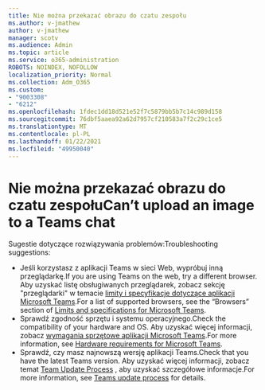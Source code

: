```yaml
---
title: Nie można przekazać obrazu do czatu zespołu
ms.author: v-jmathew
author: v-jmathew
manager: scotv
ms.audience: Admin
ms.topic: article
ms.service: o365-administration
ROBOTS: NOINDEX, NOFOLLOW
localization_priority: Normal
ms.collection: Adm_O365
ms.custom:
- "9003308"
- "6212"
ms.openlocfilehash: 1fdec1dd18d521e52f7c5879bb5b7c14c989d158
ms.sourcegitcommit: 76dbf5aaea92a62d7957cf210583a7f2c29c1ce5
ms.translationtype: MT
ms.contentlocale: pl-PL
ms.lasthandoff: 01/22/2021
ms.locfileid: "49950040"
---
```

# <a name="cant-upload-an-image-to-a-teams-chat"></a><span data-ttu-id="59a70-102">Nie można przekazać obrazu do czatu zespołu</span><span class="sxs-lookup"><span data-stu-id="59a70-102">Can’t upload an image to a Teams chat</span></span>

<span data-ttu-id="59a70-103">Sugestie dotyczące rozwiązywania problemów:</span><span class="sxs-lookup"><span data-stu-id="59a70-103">Troubleshooting suggestions:</span></span>

- <span data-ttu-id="59a70-104">Jeśli korzystasz z aplikacji Teams w sieci Web, wypróbuj inną przeglądarkę.</span><span class="sxs-lookup"><span data-stu-id="59a70-104">If you are using Teams on the web, try a different browser.</span></span> <span data-ttu-id="59a70-105">Aby uzyskać listę obsługiwanych przeglądarek, zobacz sekcję "przeglądarki" w temacie [limity i specyfikacje dotyczące aplikacji Microsoft Teams](https://docs.microsoft.com/microsoftteams/limits-specifications-teams).</span><span class="sxs-lookup"><span data-stu-id="59a70-105">For a list of supported browsers, see the “Browsers” section of [Limits and specifications for Microsoft Teams](https://docs.microsoft.com/microsoftteams/limits-specifications-teams).</span></span>
- <span data-ttu-id="59a70-106">Sprawdź zgodność sprzętu i systemu operacyjnego.</span><span class="sxs-lookup"><span data-stu-id="59a70-106">Check the compatibility of your hardware and OS.</span></span> <span data-ttu-id="59a70-107">Aby uzyskać więcej informacji, zobacz [wymagania sprzętowe aplikacji Microsoft Teams](https://docs.microsoft.com/microsoftteams/hardware-requirements-for-the-teams-app).</span><span class="sxs-lookup"><span data-stu-id="59a70-107">For more information, see [Hardware requirements for Microsoft Teams](https://docs.microsoft.com/microsoftteams/hardware-requirements-for-the-teams-app).</span></span>
- <span data-ttu-id="59a70-108">Sprawdź, czy masz najnowszą wersję aplikacji Teams.</span><span class="sxs-lookup"><span data-stu-id="59a70-108">Check that you have the latest Teams version.</span></span> <span data-ttu-id="59a70-109">Aby uzyskać więcej informacji, zobacz temat [Team Update Process](https://docs.microsoft.com/microsoftteams/teams-client-update) , aby uzyskać szczegółowe informacje.</span><span class="sxs-lookup"><span data-stu-id="59a70-109">For more information, see [Teams update process](https://docs.microsoft.com/microsoftteams/teams-client-update) for details.</span></span>
